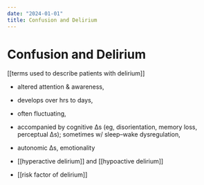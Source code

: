 ```yaml
---
date: "2024-01-01"
title: Confusion and Delirium
---
```


# Confusion and Delirium
[[terms used to describe patients with delirium]]

- altered attention & awareness,
- develops over hrs to days,
- often fluctuating,
- accompanied by cognitive Δs (eg, disorientation, memory loss, perceptual Δs); sometimes w/ sleep–wake dysregulation,
- autonomic Δs, emotionality

- [[hyperactive delirium]] and [[hypoactive delirium]]
- [[risk factor of delirium]] 
